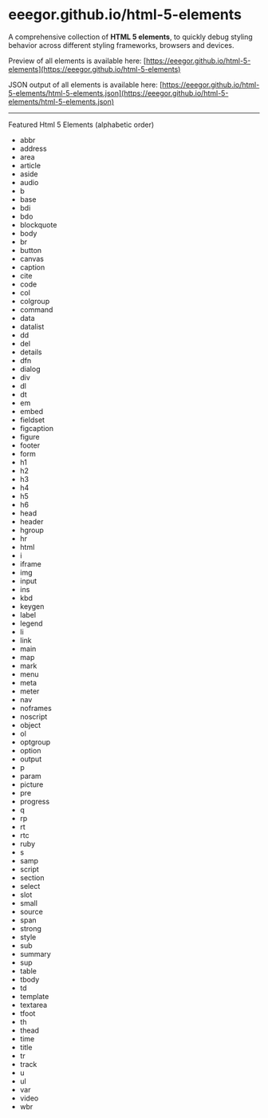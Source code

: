 # eeegor.github.io/html-5-elements
A comprehensive collection of <b>HTML 5 elements</b>, to quickly debug styling behavior across different styling frameworks, browsers and devices.

Preview of all elements is available here: [https://eeegor.github.io/html-5-elements](https://eeegor.github.io/html-5-elements)

JSON output of all elements is available here: [https://eeegor.github.io/html-5-elements/html-5-elements.json](https://eeegor.github.io/html-5-elements/html-5-elements.json)

---

Featured Html 5 Elements (alphabetic order)

- abbr
- address
- area
- article
- aside
- audio
- b
- base
- bdi
- bdo
- blockquote
- body
- br
- button
- canvas
- caption
- cite
- code
- col
- colgroup
- command
- data
- datalist
- dd
- del
- details
- dfn
- dialog
- div
- dl
- dt
- em
- embed
- fieldset
- figcaption
- figure
- footer
- form
- h1
- h2
- h3
- h4
- h5
- h6
- head
- header
- hgroup
- hr
- html
- i
- iframe
- img
- input
- ins
- kbd
- keygen
- label
- legend
- li
- link
- main
- map
- mark
- menu
- meta
- meter
- nav
- noframes
- noscript
- object
- ol
- optgroup
- option
- output
- p
- param
- picture
- pre
- progress
- q
- rp
- rt
- rtc
- ruby
- s
- samp
- script
- section
- select
- slot
- small
- source
- span
- strong
- style
- sub
- summary
- sup
- table
- tbody
- td
- template
- textarea
- tfoot
- th
- thead
- time
- title
- tr
- track
- u
- ul
- var
- video
- wbr

